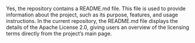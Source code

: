 Yes, the repository contains a README.md file. This file is used to provide information about the project, such as its purpose, features, and usage instructions. In the current repository, the README.md file displays the details of the Apache License 2.0, giving users an overview of the licensing terms directly from the project’s main page.
